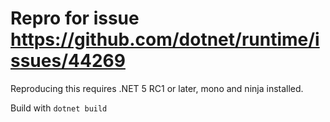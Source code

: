 ﻿# Repro for issue https://github.com/dotnet/runtime/issues/44269

Reproducing this requires .NET 5 RC1 or later, mono and ninja installed.

Build with `dotnet build`